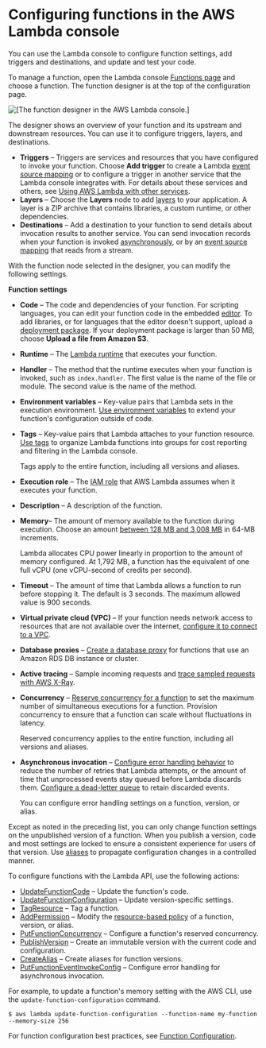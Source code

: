 # Configuring functions in the AWS Lambda console<a name="configuration-console"></a>

You can use the Lambda console to configure function settings, add triggers and destinations, and update and test your code\.

To manage a function, open the Lambda console [Functions page](https://console.aws.amazon.com/lambda/home#/functions) and choose a function\. The function designer is at the top of the configuration page\.

![\[The function designer in the AWS Lambda console.\]](http://docs.aws.amazon.com/lambda/latest/dg/images/console-designer.png)

The designer shows an overview of your function and its upstream and downstream resources\. You can use it to configure triggers, layers, and destinations\.
+ **Triggers** – Triggers are services and resources that you have configured to invoke your function\. Choose **Add trigger** to create a Lambda [event source mapping](invocation-eventsourcemapping.md) or to configure a trigger in another service that the Lambda console integrates with\. For details about these services and others, see [Using AWS Lambda with other services](lambda-services.md)\.
+ **Layers** – Choose the **Layers** node to add [layers](configuration-layers.md) to your application\. A layer is a ZIP archive that contains libraries, a custom runtime, or other dependencies\.
+ **Destinations** – Add a destination to your function to send details about invocation results to another service\. You can send invocation records when your function is invoked [asynchronously](invocation-async.md), or by an [event source mapping](invocation-eventsourcemapping.md) that reads from a stream\.

With the function node selected in the designer, you can modify the following settings\.

**Function settings**
+ **Code** – The code and dependencies of your function\. For scripting languages, you can edit your function code in the embedded [editor](code-editor.md)\. To add libraries, or for languages that the editor doesn't support, upload a [deployment package](gettingstarted-features.md#gettingstarted-features-package)\. If your deployment package is larger than 50 MB, choose **Upload a file from Amazon S3**\.
+ **Runtime** – The [Lambda runtime](lambda-runtimes.md) that executes your function\.
+ **Handler** – The method that the runtime executes when your function is invoked, such as `index.handler`\. The first value is the name of the file or module\. The second value is the name of the method\.
+ **Environment variables** – Key\-value pairs that Lambda sets in the execution environment\. [ Use environment variables](configuration-envvars.md) to extend your function's configuration outside of code\.
+ **Tags** – Key\-value pairs that Lambda attaches to your function resource\. [Use tags](configuration-tags.md) to organize Lambda functions into groups for cost reporting and filtering in the Lambda console\.

  Tags apply to the entire function, including all versions and aliases\.
+ **Execution role** – The [IAM role](lambda-intro-execution-role.md) that AWS Lambda assumes when it executes your function\.
+ **Description** – A description of the function\.
+ **Memory**– The amount of memory available to the function during execution\. Choose an amount [between 128 MB and 3,008 MB](gettingstarted-limits.md) in 64\-MB increments\.

  Lambda allocates CPU power linearly in proportion to the amount of memory configured\. At 1,792 MB, a function has the equivalent of one full vCPU \(one vCPU\-second of credits per second\)\.
+ **Timeout** – The amount of time that Lambda allows a function to run before stopping it\. The default is 3 seconds\. The maximum allowed value is 900 seconds\.
+ **Virtual private cloud \(VPC\)** – If your function needs network access to resources that are not available over the internet, [configure it to connect to a VPC](configuration-vpc.md)\.
+ **Database proxies** – [Create a database proxy](configuration-database.md) for functions that use an Amazon RDS DB instance or cluster\.
+ **Active tracing** – Sample incoming requests and [trace sampled requests with AWS X\-Ray](lambda-x-ray.md)\.
+ **Concurrency** – [Reserve concurrency for a function](configuration-concurrency.md) to set the maximum number of simultaneous executions for a function\. Provision concurrency to ensure that a function can scale without fluctuations in latency\. 

  Reserved concurrency applies to the entire function, including all versions and aliases\.
+ **Asynchronous invocation** – [Configure error handling behavior](invocation-async.md) to reduce the number of retries that Lambda attempts, or the amount of time that unprocessed events stay queued before Lambda discards them\. [Configure a dead\-letter queue](invocation-async.md#dlq) to retain discarded events\.

  You can configure error handling settings on a function, version, or alias\.

Except as noted in the preceding list, you can only change function settings on the unpublished version of a function\. When you publish a version, code and most settings are locked to ensure a consistent experience for users of that version\. Use [aliases](configuration-aliases.md) to propagate configuration changes in a controlled manner\.

To configure functions with the Lambda API, use the following actions:
+ [UpdateFunctionCode](API_UpdateFunctionCode.md) – Update the function's code\.
+ [UpdateFunctionConfiguration](API_UpdateFunctionConfiguration.md) – Update version\-specific settings\.
+ [TagResource](API_TagResource.md) – Tag a function\.
+ [AddPermission](API_AddPermission.md) – Modify the [resource\-based policy](access-control-resource-based.md) of a function, version, or alias\.
+ [PutFunctionConcurrency](API_PutFunctionConcurrency.md) – Configure a function's reserved concurrency\.
+ [PublishVersion](API_PublishVersion.md) – Create an immutable version with the current code and configuration\.
+ [CreateAlias](API_CreateAlias.md) – Create aliases for function versions\.
+ [PutFunctionEventInvokeConfig](https://docs.aws.amazon.com/lambda/latest/dg/API_PutFunctionEventInvokeConfig.html) – Configure error handling for asynchronous invocation\.

For example, to update a function's memory setting with the AWS CLI, use the `update-function-configuration` command\.

```
$ aws lambda update-function-configuration --function-name my-function --memory-size 256
```

For function configuration best practices, see [Function Configuration](best-practices.md#function-configuration)\.